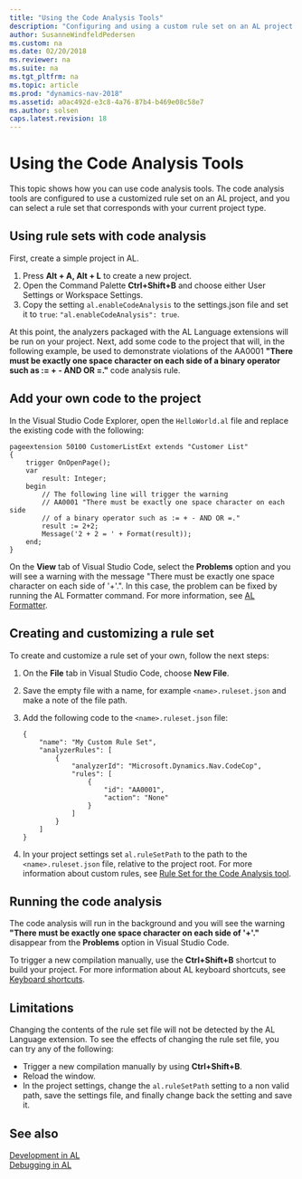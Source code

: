 ```yaml
---
title: "Using the Code Analysis Tools"
description: "Configuring and using a custom rule set on an AL project."
author: SusanneWindfeldPedersen
ms.custom: na
ms.date: 02/20/2018
ms.reviewer: na
ms.suite: na
ms.tgt_pltfrm: na
ms.topic: article
ms.prod: "dynamics-nav-2018"
ms.assetid: a0ac492d-e3c8-4a76-87b4-b469e08c58e7
ms.author: solsen
caps.latest.revision: 18
---
```


# Using the Code Analysis Tools
This topic shows how you can use code analysis tools. The code analysis tools are configured to use a customized rule set on an AL project, and you can select a rule set that corresponds with your current project type. 

## Using rule sets with code analysis
First, create a simple project in AL. 
1. Press **Alt + A, Alt + L** to create a new project.
2. Open the Command Palette **Ctrl+Shift+B** and choose either User Settings or Workspace Settings.
3. Copy the setting `al.enableCodeAnalysis` to the settings.json file and set it to `true`: `"al.enableCodeAnalysis": true`.

At this point, the analyzers packaged with the AL Language extensions will be run on your project. Next, add some code to the project that will, in the following example, be used to demonstrate violations of the AA0001 **"There must be exactly one space character on each side of a binary operator such as := + - AND OR =."** code analysis rule. 

## Add your own code to the project
In the Visual Studio Code Explorer, open the `HelloWorld.al` file and replace the existing code with the following:

```
pageextension 50100 CustomerListExt extends "Customer List"
{
    trigger OnOpenPage();
    var
        result: Integer;
    begin        
        // The following line will trigger the warning
        // AA0001 "There must be exactly one space character on each side 
        // of a binary operator such as := + - AND OR =." 
        result := 2+2; 
        Message('2 + 2 = ' + Format(result));
    end;
}
```

On the **View** tab of Visual Studio Code, select the **Problems** option and you will see a warning with the message "There must be exactly one space character on each side of '+'.". In this case, the problem can be fixed by running the AL Formatter command. For more information, see [AL Formatter](../dynamics-nav/developer/devenv-al-formatter.md).

## Creating and customizing a rule set
To create and customize a rule set of your own, follow the next steps:

1. On the **File** tab in Visual Studio Code, choose **New File**.
2. Save the empty file with a name, for example `<name>.ruleset.json` and make a note of the file path.
3. Add the following code to the `<name>.ruleset.json` file:

    ```
    {
        "name": "My Custom Rule Set",
        "analyzerRules": [
            {
                "analyzerId": "Microsoft.Dynamics.Nav.CodeCop",
                "rules": [
                    {                    
                        "id": "AA0001",                    
                        "action": "None"
                    }
                ]
            }
        ]
    }
    ```
4. In your project settings set `al.ruleSetPath` to the path to the `<name>.ruleset.json` file, relative to the project root. For more information about custom rules, see [Rule Set for the Code Analysis tool](devenv-rule-set-for-code-analysis-tool.md).

## Running the code analysis
The code analysis will run in the background and you will see the warning **"There must be exactly one space character on each side of '+'."** disappear from the **Problems** option in Visual Studio Code.

To trigger a new compilation manually, use the **Ctrl+Shift+B** shortcut to build your project. For more information about AL keyboard shortcuts, see [Keyboard shortcuts](../dynamics-nav/developer/devenv-keyboard-shortcuts.md).

## Limitations
Changing the contents of the rule set file will not be detected by the AL Language extension. To see the effects of changing the rule set file, you can try any of the following:
- Trigger a new compilation manually by using **Ctrl+Shift+B**.
- Reload the window.
- In the project settings, change the `al.ruleSetPath` setting to a non valid path, save the settings file, and finally change back the setting and save it.

## See also
[Development in AL](../dynamics-nav/developer/devenv-dev-overview.md)  
[Debugging in AL](../dynamics-nav/developer/devenv-debugging.md)
